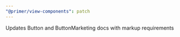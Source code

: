 ```yaml
---
"@primer/view-components": patch
---
```


Updates Button and ButtonMarketing docs with markup requirements
